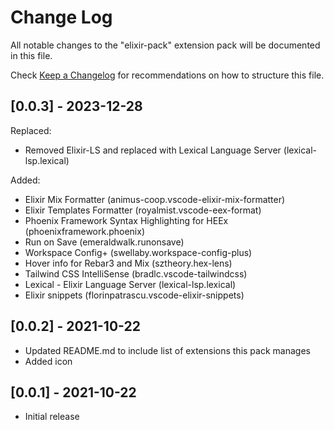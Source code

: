 # Change Log

All notable changes to the "elixir-pack" extension pack will be documented in this file.

Check [Keep a Changelog](http://keepachangelog.com/) for recommendations on how to structure this file.

## [0.0.3] - 2023-12-28
Replaced:
- Removed Elixir-LS and replaced with Lexical Language Server (lexical-lsp.lexical)

Added:
- Elixir Mix Formatter (animus-coop.vscode-elixir-mix-formatter)
- Elixir Templates Formatter (royalmist.vscode-eex-format)
- Phoenix Framework Syntax Highlighting for HEEx (phoenixframework.phoenix)
- Run on Save (emeraldwalk.runonsave)
- Workspace Config+ (swellaby.workspace-config-plus)
- Hover info for Rebar3 and Mix (sztheory.hex-lens)
- Tailwind CSS IntelliSense (bradlc.vscode-tailwindcss)
- Lexical - Elixir Language Server (lexical-lsp.lexical)
- Elixir snippets (florinpatrascu.vscode-elixir-snippets)

## [0.0.2] - 2021-10-22
- Updated README.md to include list of extensions this pack manages
- Added icon

## [0.0.1] - 2021-10-22
- Initial release
